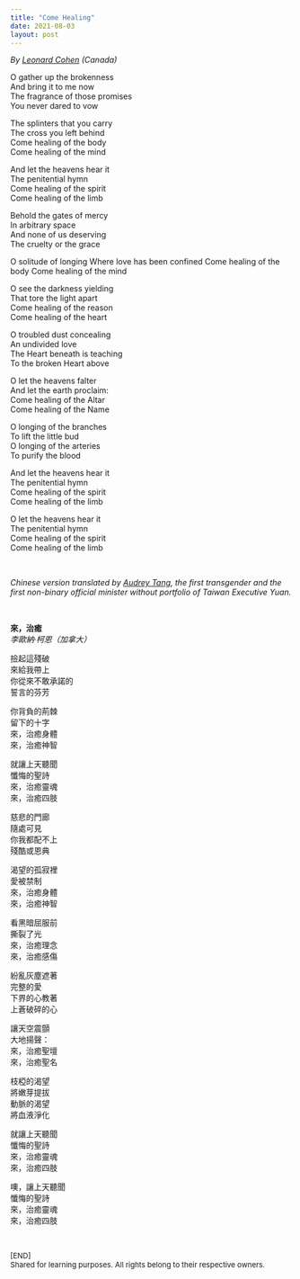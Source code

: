 ```yaml
---
title: "Come Healing"
date: 2021-08-03
layout: post
---
```


*By [Leonard Cohen](https://en.wikipedia.org/wiki/Leonard_Cohen) (Canada)*  

O gather up the brokenness  
And bring it to me now  
The fragrance of those promises  
You never dared to vow  

The splinters that you carry  
The cross you left behind  
Come healing of the body  
Come healing of the mind  

And let the heavens hear it  
The penitential hymn  
Come healing of the spirit  
Come healing of the limb  

Behold the gates of mercy  
In arbitrary space  
And none of us deserving  
The cruelty or the grace  

O solitude of longing
Where love has been confined
Come healing of the body
Come healing of the mind

O see the darkness yielding  
That tore the light apart  
Come healing of the reason  
Come healing of the heart  

O troubled dust concealing  
An undivided love  
The Heart beneath is teaching  
To the broken Heart above  

O let the heavens falter  
And let the earth proclaim:  
Come healing of the Altar  
Come healing of the Name  

O longing of the branches  
To lift the little bud  
O longing of the arteries  
To purify the blood  

And let the heavens hear it  
The penitential hymn  
Come healing of the spirit  
Come healing of the limb  

O let the heavens hear it  
The penitential hymn  
Come healing of the spirit  
Come healing of the limb  

<br>

*Chinese version translated by [Audrey Tang](https://en.wikipedia.org/wiki/Audrey_Tang), the first transgender and the first non-binary official minister without portfolio of Taiwan Executive Yuan.*

<br>

**來，治癒**  
*李歐納·柯恩（加拿大）*

撿起這殘破  
來給我帶上  
你從來不敢承諾的  
誓言的芬芳  

你背負的荊棘  
留下的十字  
來，治癒身體  
來，治癒神智  

就讓上天聽聞  
懺悔的聖詩  
來，治癒靈魂  
來，治癒四肢  

慈悲的門廊  
隨處可見  
你我都配不上  
殘酷或恩典  

渴望的孤寂裡  
愛被禁制  
來，治癒身體  
來，治癒神智  

看黑暗屈服前  
撕裂了光  
來，治癒理念  
來，治癒感傷  

紛亂灰塵遮著  
完整的愛  
下界的心教著  
上蒼破碎的心  

讓天空震顫  
大地揚聲：  
來，治癒聖壇  
來，治癒聖名  

枝椏的渴望  
將嫩芽提拔  
動脈的渴望  
將血液淨化  

就讓上天聽聞  
懺悔的聖詩  
來，治癒靈魂  
來，治癒四肢  

噢，讓上天聽聞  
懺悔的聖詩  
來，治癒靈魂  
來，治癒四肢  

<br>
<p>
<font size="2">
[END]
<br>
Shared for learning purposes. All rights belong to their respective owners.
</font>
</p>
